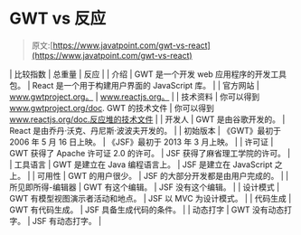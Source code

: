 # GWT vs 反应

> 原文:[https://www.javatpoint.com/gwt-vs-react](https://www.javatpoint.com/gwt-vs-react)

| 比较指数 | 总重量 | 反应 |
| 介绍 | GWT 是一个开发 web 应用程序的开发工具包。 | React 是一个用于构建用户界面的 JavaScript 库。 |
| 官方网站 | www.gwtproject.org。 | www.reactjs.org。 |
| 技术资料 | 你可以得到 www.gwtproject.org/doc. GWT 的技术文件 | 你可以得到 www.reactjs.org/doc.反应堆的技术文件 |
| 开发人 | GWT 是由谷歌开发的。 | React 是由乔丹·沃克、丹尼斯·波波夫开发的。 |
| 初始版本 | 《GWT》最初于 2006 年 5 月 16 日上映。 | 《JSF》最初于 2013 年 3 月上映。 |
| 许可证 | GWT 获得了 Apache 许可证 2.0 的许可。 | JSF 获得了麻省理工学院的许可。 |
| 工具语言 | GWT 是建立在 Java 编程语言上。 | JSF 是建立在 JavaScript 之上。 |
| 可用性 | GWT 的用户很少。 | JSF 的大部分开发都是由用户完成的。 |
| 所见即所得-编辑器 | GWT 有这个编辑。 | JSF 没有这个编辑。 |
| 设计模式 | GWT 有模型视图演示者活动和地点。 | JSF 以 MVC 为设计模式。 |
| 代码生成 | GWT 有代码生成。 | JSF 具备生成代码的条件。 |
| 动态打字 | GWT 没有动态打字。 | JSF 有动态打字。 |